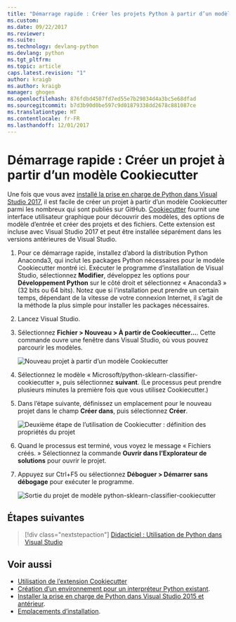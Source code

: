 ```yaml
---
title: "Démarrage rapide : Créer les projets Python à partir d’un modèle Cookiecutter dans Visual Studio | Microsoft Docs"
ms.custom: 
ms.date: 09/22/2017
ms.reviewer: 
ms.suite: 
ms.technology: devlang-python
ms.devlang: python
ms.tgt_pltfrm: 
ms.topic: article
caps.latest.revision: "1"
author: kraigb
ms.author: kraigb
manager: ghogen
ms.openlocfilehash: 876fdbd4507fd7ed55e7b29834d4a3bc5e68dfad
ms.sourcegitcommit: b7d3b90d0be597c9d01879338dd2678c881087ce
ms.translationtype: HT
ms.contentlocale: fr-FR
ms.lasthandoff: 12/01/2017
---
```

# <a name="quickstart-create-a-project-from-a-cookiecutter-template"></a>Démarrage rapide : Créer un projet à partir d’un modèle Cookiecutter

Une fois que vous avez [installé la prise en charge de Python dans Visual Studio 2017](installation.md), il est facile de créer un projet à partir d’un modèle Cookiecutter parmi les nombreux qui sont publiés sur GitHub. [Cookiecutter](https://cookiecutter.readthedocs.io/en/latest/) fournit une interface utilisateur graphique pour découvrir des modèles, des options de modèle d’entrée et créer des projets et des fichiers. Cette extension est incluse avec Visual Studio 2017 et peut être installée séparément dans les versions antérieures de Visual Studio.

1. Pour ce démarrage rapide, installez d’abord la distribution Python Anaconda3, qui inclut les packages Python nécessaires pour le modèle Cookiecutter montré ici. Exécuter le programme d’installation de Visual Studio, sélectionnez **Modifier**, développez les options pour **Développement Python** sur le côté droit et sélectionnez « Anaconda3 » (32 bits ou 64 bits). Notez que si l’installation peut prendre un certain temps, dépendant de la vitesse de votre connexion Internet, il s’agit de la méthode la plus simple pour installer les packages nécessaires.

1. Lancez Visual Studio.

1. Sélectionnez **Fichier > Nouveau > À partir de Cookiecutter...**. Cette commande ouvre une fenêtre dans Visual Studio, où vous pouvez parcourir les modèles. 

    ![Nouveau projet à partir d’un modèle Cookiecutter](media/projects-from-cookiecutter1.png)

1. Sélectionnez le modèle « Microsoft/python-sklearn-classifier-cookiecutter », puis sélectionnez **suivant**. (Le processus peut prendre plusieurs minutes la première fois que vous utilisez Cookiecutter.)

1. Dans l’étape suivante, définissez un emplacement pour le nouveau projet dans le champ **Créer dans**, puis sélectionnez **Créer**.

    ![Deuxième étape de l’utilisation de Cookiecutter : définition des propriétés du projet](media/projects-from-cookiecutter2.png)

1. Quand le processus est terminé, vous voyez le message « Fichiers créés. » Sélectionnez la commande **Ouvrir dans l’Explorateur de solutions** pour ouvrir le projet.

1. Appuyez sur Ctrl+F5 ou sélectionnez **Déboguer > Démarrer sans débogage** pour exécuter le programme. 

    ![Sortie du projet de modèle python-sklearn-classifier-cookiecutter](media/projects-from-cookiecutter4.png)


## <a name="next-steps"></a>Étapes suivantes

> [!div class="nextstepaction"]
> [Didacticiel : Utilisation de Python dans Visual Studio](vs-tutorial-01-01.md)

## <a name="see-also"></a>Voir aussi

- [Utilisation de l’extension Cookiecutter](cookiecutter.md)
- [Création d’un environnement pour un interpréteur Python existant](python-environments.md#creating-an-environment-for-an-existing-interpreter).
- [Installer la prise en charge de Python dans Visual Studio 2015 et antérieur](installation.md).
- [Emplacements d’installation](installation.md#install-locations).
